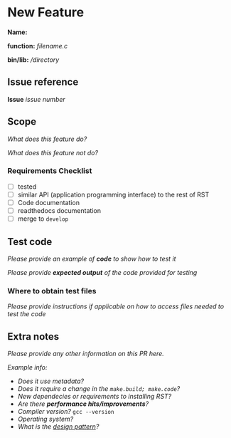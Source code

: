 # New Feature 
**Name:**

**function:** *filename.c*

**bin/lib:** */directory*

## Issue reference

**Issue** *issue number*

## Scope

*What does this feature do?*

*What does this feature not do?* 

### Requirements Checklist

- [ ] tested
- [ ] similar API (application programming interface) to the rest of RST
- [ ] Code documentation
- [ ] readthedocs documentation
- [ ] merge to `develop`

## Test code

*Please provide an example of **code** to show how to test it*

*Please provide **expected output** of the code provided for testing*

### Where to obtain test files

*Please provide instructions if applicable on how to access files needed to test the code*

## Extra notes

*Please provide any other information on this PR here.*

*Example info:*
- *Does it use metadata?*
- *Does it require a change in the `make.build; make.code`?*
- *New dependecies or requirements to installing RST?*
- *Are there **performance hits/improvements**?*
- *Compiler version?* `gcc --version`
- *Operating system?*
- *What is the [design pattern](https://refactoring.guru/design-patterns/template-method)?*
